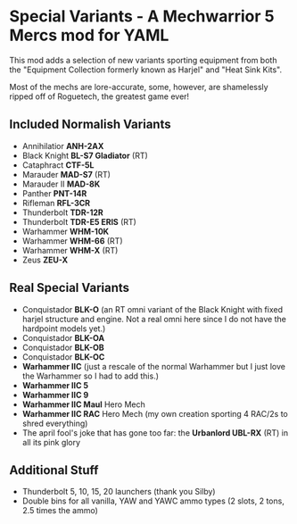 # Special Variants - A Mechwarrior 5 Mercs mod for YAML

This mod adds a selection of new variants sporting equipment from both the "Equipment Collection formerly known as Harjel" and
"Heat Sink Kits".

Most of the mechs are lore-accurate, some, however, are shamelessly ripped off of Roguetech, the greatest game ever!

## Included Normalish Variants

- Annihilatior **ANH-2AX**
- Black Knight **BL-S7 Gladiator** (RT)
- Cataphract **CTF-5L**
- Marauder **MAD-S7** (RT)
- Marauder II **MAD-8K**
- Panther **PNT-14R**
- Rifleman **RFL-3CR**
- Thunderbolt **TDR-12R**
- Thunderbolt **TDR-E5 ERIS** (RT)
- Warhammer **WHM-10K**
- Warhammer **WHM-66** (RT)
- Warhammer **WHM-X** (RT)
- Zeus **ZEU-X**

## Real Special Variants

- Conquistador **BLK-O** (an RT omni variant of the Black Knight with fixed harjel structure and engine. Not a real omni here since I do not have the hardpoint models yet.)
- Conquistador **BLK-OA**
- Conquistador **BLK-OB**
- Conquistador **BLK-OC**
- **Warhammer IIC** (just a rescale of the normal Warhammer but I just love the Warhammer so I had to add this.)
- **Warhammer IIC 5**
- **Warhammer IIC 9**
- **Warhammer IIC Maul** Hero Mech
- **Warhammer IIC RAC** Hero Mech (my own creation sporting 4 RAC/2s to shred everything)
- The april fool's joke that has gone too far: the **Urbanlord UBL-RX** (RT) in all its pink glory

## Additional Stuff

- Thunderbolt 5, 10, 15, 20 launchers (thank you Silby)
- Double bins for all vanilla, YAW and YAWC ammo types (2 slots, 2 tons, 2.5 times the ammo)
